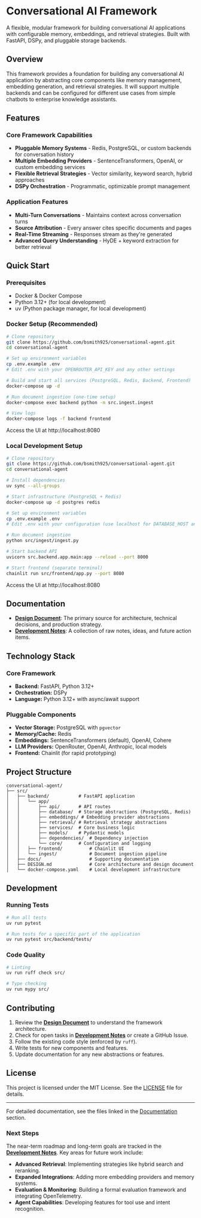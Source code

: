 # Conversational AI Framework

A flexible, modular framework for building conversational AI applications with configurable memory, embeddings, and retrieval strategies. Built with FastAPI, DSPy, and pluggable storage backends.

## Overview

This framework provides a foundation for building any conversational AI application by abstracting core components like memory management, embedding generation, and retrieval strategies. It will support multiple backends and can be configured for different use cases from simple chatbots to enterprise knowledge assistants.


## Features

### Core Framework Capabilities
- **Pluggable Memory Systems** - Redis, PostgreSQL, or custom backends for conversation history
- **Multiple Embedding Providers** - SentenceTransformers, OpenAI, or custom embedding services
- **Flexible Retrieval Strategies** - Vector similarity, keyword search, hybrid approaches
- **DSPy Orchestration** - Programmatic, optimizable prompt management

### Application Features
- **Multi-Turn Conversations** - Maintains context across conversation turns
- **Source Attribution** - Every answer cites specific documents and pages
- **Real-Time Streaming** - Responses stream as they're generated
- **Advanced Query Understanding** - HyDE + keyword extraction for better retrieval

## Quick Start

### Prerequisites

- Docker & Docker Compose
- Python 3.12+ (for local development)
- uv (Python package manager, for local development)

### Docker Setup (Recommended)

```bash
# Clone repository
git clone https://github.com/bsmith925/conversational-agent.git
cd conversational-agent

# Set up environment variables
cp .env.example .env
# Edit .env with your OPENROUTER_API_KEY and any other settings

# Build and start all services (PostgreSQL, Redis, Backend, Frontend)
docker-compose up -d

# Run document ingestion (one-time setup)
docker-compose exec backend python -m src.ingest.ingest

# View logs
docker-compose logs -f backend frontend
```

Access the UI at http://localhost:8080

### Local Development Setup

```bash
# Clone repository
git clone https://github.com/bsmith925/conversational-agent.git
cd conversational-agent

# Install dependencies
uv sync --all-groups

# Start infrastructure (PostgreSQL + Redis)
docker-compose up -d postgres redis

# Set up environment variables
cp .env.example .env
# Edit .env with your configuration (use localhost for DATABASE_HOST and REDIS_HOST)

# Run document ingestion
python src/ingest/ingest.py

# Start backend API
uvicorn src.backend.app.main:app --reload --port 8000

# Start frontend (separate terminal)
chainlit run src/frontend/app.py --port 8080
```

Access the UI at http://localhost:8080

## Documentation

- **[Design Document](DESIGN.md)**: The primary source for architecture, technical decisions, and production strategy.
- **[Development Notes](NOTES.md)**: A collection of raw notes, ideas, and future action items.

## Technology Stack

### Core Framework
- **Backend:** FastAPI, Python 3.12+
- **Orchestration:** DSPy
- **Language:** Python 3.12+ with async/await support

### Pluggable Components
- **Vector Storage:** PostgreSQL with `pgvector`
- **Memory/Cache:** Redis
- **Embeddings:** SentenceTransformers (default), OpenAI, Cohere
- **LLM Providers:** OpenRouter, OpenAI, Anthropic, local models
- **Frontend:** Chainlit (for rapid prototyping)

## Project Structure

```
conversational-agent/
├── src/
│   ├── backend/           # FastAPI application
│   │   └── app/
│   │       ├── api/       # API routes
│   │       ├── database/  # Storage abstractions (PostgreSQL, Redis)
│   │       ├── embeddings/ # Embedding provider abstractions
│   │       ├── retrieval/ # Retrieval strategy abstractions
│   │       ├── services/  # Core business logic
│   │       ├── models/    # Pydantic models
│   │       ├── dependencies/  # Dependency injection
│   │       └── core/      # Configuration and logging
│   │   ├── frontend/          # Chainlit UI
│   │   └── ingest/            # Document ingestion pipeline
│   ├── docs/                  # Supporting documentation
│   ├── DESIGN.md              # Core architecture and design document
│   └── docker-compose.yaml    # Local development infrastructure
```

## Development

### Running Tests

```bash
# Run all tests
uv run pytest

# Run tests for a specific part of the application
uv run pytest src/backend/tests/
```

### Code Quality

```bash
# Linting
uv run ruff check src/

# Type checking
uv run mypy src/
```

## Contributing

1. Review the **[Design Document](DESIGN.md)** to understand the framework architecture.
2. Check for open tasks in **[Development Notes](NOTES.md)** or create a GitHub Issue.
3. Follow the existing code style (enforced by `ruff`).
4. Write tests for new components and features.
5. Update documentation for any new abstractions or features.

## License

This project is licensed under the MIT License. See the [LICENSE](LICENSE) file for details.

---

For detailed documentation, see the files linked in the [Documentation](#documentation) section.



### Next Steps

The near-term roadmap and long-term goals are tracked in the **[Development Notes](NOTES.md)**. Key areas for future work include:

- **Advanced Retrieval**: Implementing strategies like hybrid search and reranking.
- **Expanded Integrations**: Adding more embedding providers and memory systems.
- **Evaluation & Monitoring**: Building a formal evaluation framework and integrating OpenTelemetry.
- **Agent Capabilities**: Developing features for tool use and intent recognition.



